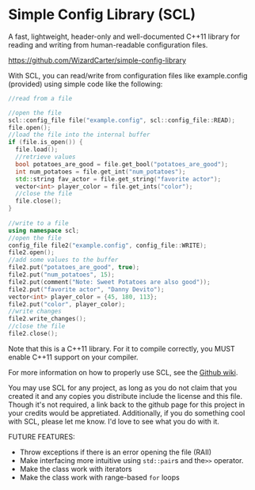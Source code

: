 # Simple Config Library (SCL)
A fast, lightweight, header-only and well-documented C++11 library for reading and writing from human-readable configuration files.

https://github.com/WizardCarter/simple-config-library

With SCL, you can read/write from configuration files like example.config (provided) using simple code like the following:

```c++
//read from a file

//open the file
scl::config_file file("example.config", scl::config_file::READ);
file.open();
//load the file into the internal buffer
if (file.is_open()) {
  file.load();
  //retrieve values
  bool potatoes_are_good = file.get_bool("potatoes_are_good");
  int num_potatoes = file.get_int("num_potatoes");
  std::string fav_actor = file.get_string("favorite actor");
  vector<int> player_color = file.get_ints("color");
  //close the file
  file.close();
}
  
//write to a file
using namespace scl;
//open the file
config_file file2("example.config", config_file::WRITE);
file2.open();
//add some values to the buffer
file2.put("potatoes_are_good", true);
file2.put("num_potatoes", 15);
file2.put(comment("Note: Sweet Potatoes are also good"));
file2.put("favorite actor", "Danny Devito");
vector<int> player_color = {45, 180, 113};
file2.put("color", player_color);
//write changes
file2.write_changes();
//close the file
file2.close();
```  

Note that this is a C++11 library. For it to compile correctly, you MUST enable C++11 support on your compiler.

For more information on how to properly use SCL, see the [Github wiki](https://github.com/WizardCarter/simple-config-library/wiki).

You may use SCL for any project, as long as you do not claim that you created it and any copies you distribute include the license and this file. Though it's not required, a link back to the github page for this project in your credits would be appretiated. Additionally, if you do something cool with SCL, please let me know. I'd love to see what you do with it.

FUTURE FEATURES:
- Throw exceptions if there is an error opening the file (RAII)
- Make interfacing more intuitive using `std::pair`s and the`>>` operator.
- Make the class work with iterators
- Make the class work with range-based `for` loops
